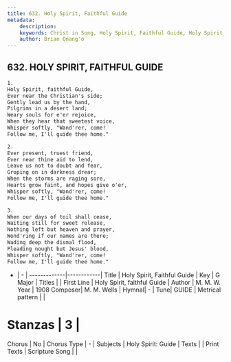 ```yaml
---
title: 632. Holy Spirit, Faithful Guide
metadata:
    description: 
    keywords: Christ in Song, Holy Spirit, Faithful Guide, Holy Spirit, faithful Guide, 
    author: Brian Onang'o
---
```



## 632. HOLY SPIRIT, FAITHFUL GUIDE

```txt
1.
Holy Spirit, faithful Guide,
Ever near the Christian's side;
Gently lead us by the hand,
Pilgrims in a desert land;
Weary souls for e'er rejoice,
When they hear that sweetest voice,
Whisper softly, "Wand'rer, come! 
Follow me, I'll guide thee home."

2.
Ever present, truest friend,
Ever near thine aid to lend,
Leave us not to doubt and fear,
Groping on in darkness drear;
When the storms are raging sore,
Hearts grow faint, and hopes give o'er,
Whisper softly, "Wand'rer, come!
Follow me, I'll guide thee home."

3.
When our days of toil shall cease,
Waiting still for sweet release,
Nothing left but heaven and prayer,
Wond'ring if our names are there;
Wading deep the dismal flood,
Pleading nought but Jesus' blood,
Whisper softly, "Wand'rer, come!
Follow me, I'll guide thee home."
```

- |   -  |
-------------|------------|
Title | Holy Spirit, Faithful Guide |
Key | G Major |
Titles |  |
First Line | Holy Spirit, faithful Guide |
Author | M. M. W.
Year | 1908
Composer| M. M. Wells |
Hymnal|  - |
Tune| GUIDE |
Metrical pattern | |
# Stanzas | 3 |
Chorus | No |
Chorus Type | - |
Subjects | Holy Spirit: Guide |
Texts |  |
Print Texts | 
Scripture Song |  |
  
